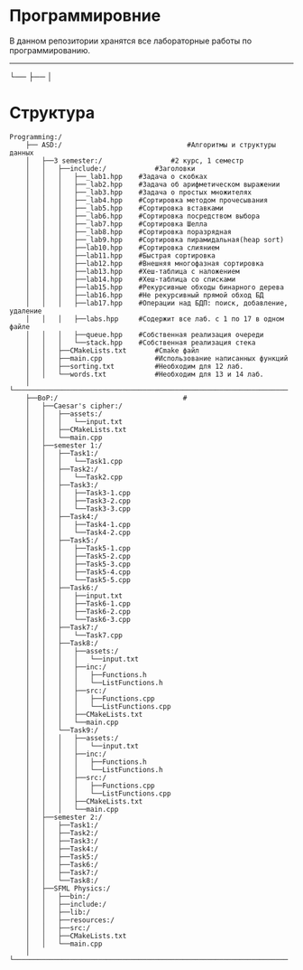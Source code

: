 # Программировние
В данном репозитории хранятся все лабораторные работы по программированию.

---
└── ├── │
# Структура
	Programming:/
		├── ASD:/                               #Алгоритмы и структуры данных
		│	├──3 semester:/                 #2 курс, 1 семестр
		│	│	├──include:/            #Заголовки
		│	│	│	├──_lab1.hpp    #Задача о скобках
		│	│	│	├──_lab2.hpp    #Задача об арифметическом выражении
		│	│	│	├──_lab3.hpp    #Задача о простых множителях
		│	│	│	├──_lab4.hpp    #Сортировка методом прочесывания
		│	│	│	├──_lab5.hpp    #Сортировка вставками
		│	│	│	├──_lab6.hpp    #Сортировка посредством выбора
		│	│	│	├──_lab7.hpp    #Сортировка Шелла
		│	│	│	├──_lab8.hpp    #Сортировка поразрядная
		│	│	│	├──_lab9.hpp    #Сортировка пирамидальная(heap sort)
		│	│	│	├──lab10.hpp    #Сортировка слиянием
		│	│	│	├──lab11.hpp    #Быстрая сортировка
		│	│	│	├──lab12.hpp    #Внешняя многофазная сортировка
		│	│	│	├──lab13.hpp    #Хеш-таблица с наложением
		│	│	│	├──lab14.hpp    #Хеш-таблица со списками
		│	│	│	├──lab15.hpp    #Рекурсивные обходы бинарного дерева
		│	│	│	├──lab16.hpp    #Не рекурсивный прямой обход БД
		│	│	│	├──lab17.hpp    #Операции над БДП: поиск, добавление, удаление
		│	│	│	├──labs.hpp     #Содержит все лаб. с 1 по 17 в одном файле
		│	│	│	├──queue.hpp    #Собственная реализация очереди
		│	│	│	└──stack.hpp    #Собственная реализация стека
		│	│	├──CMakeLists.txt       #Cmake файл
		│	│	├──main.cpp             #Использование написанных функций
		│	│	├──sorting.txt          #Необходим для 12 лаб.
		│	│	└──words.txt            #Необходим для 13 и 14 лаб.
		│	└────────────────────────────────────────────────────────────────────
		├──BoP:/                               #
		│	├──Caesar's cipher:/
		│	│	├──assets:/
		│	│	│	└──input.txt
		│	│	├──CMakeLists.txt
		│	│	└──main.cpp
		│	├──semester 1:/
		│	│	├──Task1:/
		│	│	│	└──Task1.cpp
		│	│	├──Task2:/
		│	│	│	└──Task2.cpp
		│	│	├──Task3:/
		│	│	│	├──Task3-1.cpp
		│	│	│	├──Task3-2.cpp
		│	│	│	└──Task3-3.cpp
		│	│	├──Task4:/
		│	│	│	├──Task4-1.cpp
		│	│	│	└──Task4-2.cpp
		│	│	├──Task5:/
		│	│	│	├──Task5-1.cpp
		│	│	│	├──Task5-2.cpp
		│	│	│	├──Task5-3.cpp
		│	│	│	├──Task5-4.cpp
		│	│	│	└──Task5-5.cpp
		│	│	├──Task6:/
		│	│	│	├──input.txt
		│	│	│	├──Task6-1.cpp
		│	│	│	├──Task6-2.cpp
		│	│	│	└──Task6-3.cpp
		│	│	├──Task7:/
		│	│	│	└──Task7.cpp
		│	│	├──Task8:/
		│	│	│	├──assets:/
		│	│	│	│	└──input.txt
		│	│	│	├──inc:/
		│	│	│	│	├──Functions.h
		│	│	│	│	└──ListFunctions.h
		│	│	│	├──src:/
		│	│	│	│	├──Functions.cpp
		│	│	│	│	└──ListFunctions.cpp
		│	│	│	├──CMakeLists.txt
		│	│	│	└──main.cpp
		│	│	└──Task9:/
		│	│	│	├──assets:/
		│	│	│	│	└──input.txt
		│	│	│	├──inc:/
		│	│	│	│	├──Functions.h
		│	│	│	│	└──ListFunctions.h
		│	│	│	├──src:/
		│	│	│	│	├──Functions.cpp
		│	│	│	│	└──ListFunctions.cpp
		│	│	│	├──CMakeLists.txt
		│	│	│	└──main.cpp
		│	├──semester 2:/
		│	│	├──Task1:/
		│	│	├──Task2:/
		│	│	├──Task3:/
		│	│	├──Task4:/
		│	│	├──Task5:/
		│	│	├──Task6:/
		│	│	├──Task7:/
		│	│	└──Task8:/
		│	├──SFML Physics:/
		│	│	├──bin:/
		│	│	├──include:/
		│	│	├──lib:/
		│	│	├──resources:/
		│	│	├──src:/
		│	│	├──CMakeLists.txt
		│	│	└──main.cpp
		│	└────────────────────────────────────────────────────────────────────
